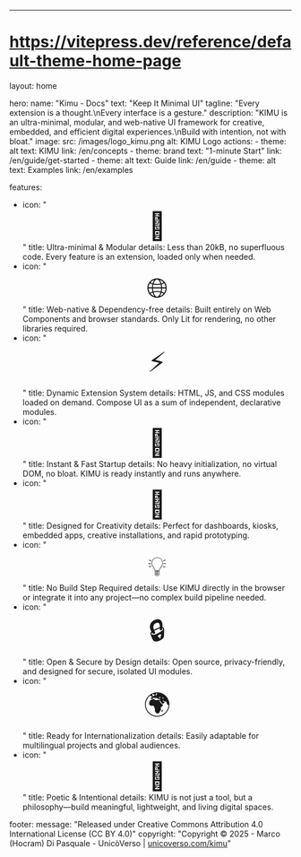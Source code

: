 ---
# https://vitepress.dev/reference/default-theme-home-page
layout: home

hero:
  name: "Kimu - Docs"
  text: "Keep It Minimal UI"
  tagline: "Every extension is a thought.\nEvery interface is a gesture."
  description: "KIMU is an ultra-minimal, modular, and web-native UI framework for creative, embedded, and efficient digital experiences.\nBuild with intention, not with bloat."
  image:
    src: /images/logo_kimu.png
    alt: KIMU Logo
  actions:
    - theme: alt
      text: KIMU
      link: /en/concepts
    - theme: brand
      text: "1-minute Start"
      link: /en/guide/get-started
    - theme: alt
      text: Guide
      link: /en/guide
    - theme: alt
      text: Examples
      link: /en/examples

features:
  - icon: "<span style='font-size:3rem;display:flex;justify-content:center;'>🧩</span>"
    title: Ultra-minimal & Modular
    details: Less than 20kB, no superfluous code. Every feature is an extension, loaded only when needed.
  - icon: "<span style='font-size:3rem;display:flex;justify-content:center;'>🌐</span>"
    title: Web-native & Dependency-free
    details: Built entirely on Web Components and browser standards. Only Lit for rendering, no other libraries required.
  - icon: "<span style='font-size:3rem;display:flex;justify-content:center;'>⚡</span>"
    title: Dynamic Extension System
    details: HTML, JS, and CSS modules loaded on demand. Compose UI as a sum of independent, declarative modules.
  - icon: "<span style='font-size:3rem;display:flex;justify-content:center;'>🚀</span>"
    title: Instant & Fast Startup
    details: No heavy initialization, no virtual DOM, no bloat. KIMU is ready instantly and runs anywhere.
  - icon: "<span style='font-size:3rem;display:flex;justify-content:center;'>🎨</span>"
    title: Designed for Creativity
    details: Perfect for dashboards, kiosks, embedded apps, creative installations, and rapid prototyping.
  - icon: "<span style='font-size:3rem;display:flex;justify-content:center;'>💡</span>"
    title: No Build Step Required
    details: Use KIMU directly in the browser or integrate it into any project—no complex build pipeline needed.
  - icon: "<span style='font-size:3rem;display:flex;justify-content:center;'>🔒</span>"
    title: Open & Secure by Design
    details: Open source, privacy-friendly, and designed for secure, isolated UI modules.
  - icon: "<span style='font-size:3rem;display:flex;justify-content:center;'>🌍</span>"
    title: Ready for Internationalization
    details: Easily adaptable for multilingual projects and global audiences.
  - icon: "<span style='font-size:3rem;display:flex;justify-content:center;'>🧘</span>"
    title: Poetic & Intentional
    details: KIMU is not just a tool, but a philosophy—build meaningful, lightweight, and living digital spaces.

footer:
  message: "Released under Creative Commons Attribution 4.0 International License (CC BY 4.0)"
  copyright: "Copyright © 2025 - Marco (Hocram) Di Pasquale - UnicòVerso | <a href='https://unicoverso.com/kimu' target='_blank'>unicoverso.com/kimu</a>"
